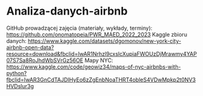 # Analiza-danych-airbnb

GitHub prowadzącej zajęcia (materiały, wykłady, terminy): https://github.com/onomatopeia/PWR_MAED_2022_2023
Kaggle zbioru danych: https://www.kaggle.com/datasets/dgomonov/new-york-city-airbnb-open-data?resource=download&fbclid=IwAR1Nrhzl9cxslcXupiaFWOUzDjMrawmy4YAP07S7Sa8RoJhdWbSVrGz56OE
Mapy NYC: https://www.kaggle.com/code/geowiz34/maps-of-nyc-airbnbs-with-python?fbclid=IwAR3GnCdTAJDIHyEo6zZgEnbNoaTHRT4obleS4VDwMpkp2t0NV3HVDslur3g